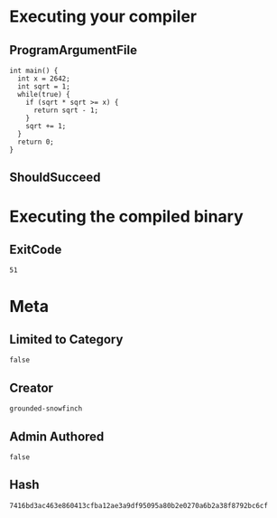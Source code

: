 # Executing your compiler

## ProgramArgumentFile

```
int main() {
  int x = 2642;
  int sqrt = 1;
  while(true) {
    if (sqrt * sqrt >= x) {
      return sqrt - 1;
    }
    sqrt += 1;
  }
  return 0;
}
```

## ShouldSucceed

# Executing the compiled binary

## ExitCode

```
51
```

# Meta

## Limited to Category

```
false
```

## Creator

```
grounded-snowfinch
```

## Admin Authored

```
false
```

## Hash

```
7416bd3ac463e860413cfba12ae3a9df95095a80b2e0270a6b2a38f8792bc6cf
```
